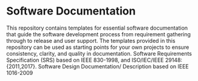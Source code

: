# Software Documentation
This repository contains templates for essential software documentation that guide the software development process from requirement gathering through to release and user support. The templates provided in this repository can be used as starting points for your own projects to ensure consistency, clarity, and quality in documentation. 
Software Requirements Specification (SRS) based on IEEE 830-1998, and ISO/IEC/IEEE 29148:{2011,2017}.
Software Design Documentation/ Description based on IEEE 1016-2009
